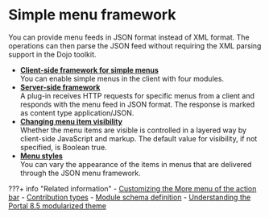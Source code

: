# Simple menu framework

You can provide menu feeds in JSON format instead of XML format. The operations can then parse the JSON feed without requiring the XML parsing support in the Dojo toolkit.

-   **[Client-side framework for simple menus](themeopt_cust_clientframe.md)**  
You can enable simple menus in the client with four modules.
-   **[Server-side framework](themeopt_cust_serverframe.md)**  
A plug-in receives HTTP requests for specific menus from a client and responds with the menu feed in JSON format. The response is marked as content type application/JSON.
-   **[Changing menu item visibility](themeopt_cust_vis.md)**  
Whether the menu items are visible is controlled in a layered way by client-side JavaScript and markup. The default value for visibility, if not specified, is Boolean true.
-   **[Menu styles](themeopt_cust_menustyling.md)**  
You can vary the appearance of the items in menus that are delivered through the JSON menu framework.


???+ info "Related information"
    - [Customizing the More menu of the action bar](../../../../create_sites/site_prep_content_author/prep_site_toolbar/epc_custom_more_menu.md)
    - [Contribution types](../../../the_module_framework/themeopt_contrib_types.md)
    - [Module schema definition](../../../the_module_framework/writing_module/themeopt_mod_global.md)
    - [Understanding the Portal 8.5 modularized theme](../../../../create_sites/website_building_blocks/themes_profiles_skins/themeopt_defaultparts.md)

